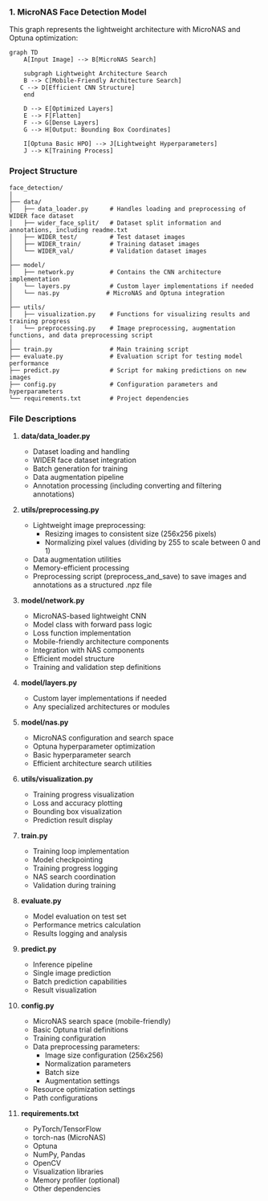 ### **1. MicroNAS Face Detection Model**

This graph represents the lightweight architecture with MicroNAS and Optuna optimization:

```mermaid
graph TD
    A[Input Image] --> B[MicroNAS Search]

    subgraph Lightweight Architecture Search
    B --> C[Mobile-Friendly Architecture Search]
   C --> D[Efficient CNN Structure]
    end

    D --> E[Optimized Layers]
    E --> F[Flatten]
    F --> G[Dense Layers]
    G --> H[Output: Bounding Box Coordinates]

    I[Optuna Basic HPO] --> J[Lightweight Hyperparameters]
    J --> K[Training Process]
```

### Project Structure

```
face_detection/
│
├── data/
│   ├── data_loader.py      # Handles loading and preprocessing of WIDER face dataset
│   ├── wider_face_split/   # Dataset split information and annotations, including readme.txt
│   ├── WIDER_test/         # Test dataset images
│   ├── WIDER_train/        # Training dataset images
│   └── WIDER_val/          # Validation dataset images
│
├── model/
│   ├── network.py          # Contains the CNN architecture implementation
│   └── layers.py           # Custom layer implementations if needed
│   └── nas.py             # MicroNAS and Optuna integration
│
├── utils/
│   ├── visualization.py    # Functions for visualizing results and training progress
│   └── preprocessing.py    # Image preprocessing, augmentation functions, and data preprocessing script
│
├── train.py                # Main training script
├── evaluate.py             # Evaluation script for testing model performance
├── predict.py              # Script for making predictions on new images
├── config.py               # Configuration parameters and hyperparameters
└── requirements.txt        # Project dependencies
```

### File Descriptions

1. **data/data_loader.py**

   - Dataset loading and handling
   - WIDER face dataset integration
   - Batch generation for training
   - Data augmentation pipeline
   - Annotation processing (including converting and filtering annotations)

2. **utils/preprocessing.py**

   - Lightweight image preprocessing:
     - Resizing images to consistent size (256x256 pixels)
     - Normalizing pixel values (dividing by 255 to scale between 0 and 1)
   - Data augmentation utilities
   - Memory-efficient processing
   - Preprocessing script (preprocess_and_save) to save images and annotations as a structured .npz file

3. **model/network.py**

   - MicroNAS-based lightweight CNN
   - Model class with forward pass logic
   - Loss function implementation
   - Mobile-friendly architecture components
   - Integration with NAS components
   - Efficient model structure
   - Training and validation step definitions

4. **model/layers.py**

   - Custom layer implementations if needed
   - Any specialized architectures or modules

5. **model/nas.py**

   - MicroNAS configuration and search space
   - Optuna hyperparameter optimization
   - Basic hyperparameter search
   - Efficient architecture search utilities

6. **utils/visualization.py**

   - Training progress visualization
   - Loss and accuracy plotting
   - Bounding box visualization
   - Prediction result display

7. **train.py**

   - Training loop implementation
   - Model checkpointing
   - Training progress logging
   - NAS search coordination
   - Validation during training

8. **evaluate.py**

   - Model evaluation on test set
   - Performance metrics calculation
   - Results logging and analysis

9. **predict.py**

   - Inference pipeline
   - Single image prediction
   - Batch prediction capabilities
   - Result visualization

10. **config.py**

    - MicroNAS search space (mobile-friendly)
    - Basic Optuna trial definitions
    - Training configuration
    - Data preprocessing parameters:
      - Image size configuration (256x256)
      - Normalization parameters
      - Batch size
      - Augmentation settings
    - Resource optimization settings
    - Path configurations

11. **requirements.txt**
    - PyTorch/TensorFlow
    - torch-nas (MicroNAS)
    - Optuna
    - NumPy, Pandas
    - OpenCV
    - Visualization libraries
    - Memory profiler (optional)
    - Other dependencies
